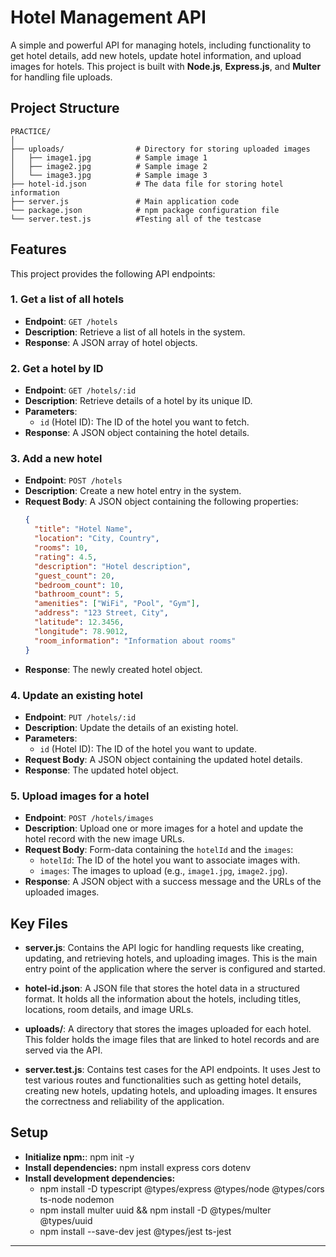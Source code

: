 # Hotel Management API

A simple and powerful API for managing hotels, including functionality to get hotel details, add new hotels, update hotel information, and upload images for hotels. This project is built with **Node.js**, **Express.js**, and **Multer** for handling file uploads.

## Project Structure

```plaintext
PRACTICE/
│
├── uploads/                # Directory for storing uploaded images
│   ├── image1.jpg          # Sample image 1
│   ├── image2.jpg          # Sample image 2
│   └── image3.jpg          # Sample image 3
├── hotel-id.json           # The data file for storing hotel information
├── server.js               # Main application code
└── package.json            # npm package configuration file
└── server.test.js          #Testing all of the testcase

```

## Features

This project provides the following API endpoints:

### 1. **Get a list of all hotels**
   - **Endpoint**: `GET /hotels`
   - **Description**: Retrieve a list of all hotels in the system.
   - **Response**: A JSON array of hotel objects.

### 2. **Get a hotel by ID**
   - **Endpoint**: `GET /hotels/:id`
   - **Description**: Retrieve details of a hotel by its unique ID.
   - **Parameters**: 
     - `id` (Hotel ID): The ID of the hotel you want to fetch.
   - **Response**: A JSON object containing the hotel details.

### 3. **Add a new hotel**
   - **Endpoint**: `POST /hotels`
   - **Description**: Create a new hotel entry in the system.
   - **Request Body**: A JSON object containing the following properties:
     ```json
     {
       "title": "Hotel Name",
       "location": "City, Country",
       "rooms": 10,
       "rating": 4.5,
       "description": "Hotel description",
       "guest_count": 20,
       "bedroom_count": 10,
       "bathroom_count": 5,
       "amenities": ["WiFi", "Pool", "Gym"],
       "address": "123 Street, City",
       "latitude": 12.3456,
       "longitude": 78.9012,
       "room_information": "Information about rooms"
     }
     ```
   - **Response**: The newly created hotel object.

### 4. **Update an existing hotel**
   - **Endpoint**: `PUT /hotels/:id`
   - **Description**: Update the details of an existing hotel.
   - **Parameters**: 
     - `id` (Hotel ID): The ID of the hotel you want to update.
   - **Request Body**: A JSON object containing the updated hotel details.
   - **Response**: The updated hotel object.

### 5. **Upload images for a hotel**
   - **Endpoint**: `POST /hotels/images`
   - **Description**: Upload one or more images for a hotel and update the hotel record with the new image URLs.
   - **Request Body**: Form-data containing the `hotelId` and the `images`:
     - `hotelId`: The ID of the hotel you want to associate images with.
     - `images`: The images to upload (e.g., `image1.jpg`, `image2.jpg`).
   - **Response**: A JSON object with a success message and the URLs of the uploaded images.

## Key Files

- **server.js**: Contains the API logic for handling requests like creating, updating, and retrieving hotels, and uploading images. This is the main entry point of the application where the server is configured and started.

- **hotel-id.json**: A JSON file that stores the hotel data in a structured format. It holds all the information about the hotels, including titles, locations, room details, and image URLs.

- **uploads/**: A directory that stores the images uploaded for each hotel. This folder holds the image files that are linked to hotel records and are served via the API.

- **server.test.js**: Contains test cases for the API endpoints. It uses Jest to test various routes and functionalities such as getting hotel details, creating new hotels, updating hotels, and uploading images. It ensures the correctness and reliability of the application.


## Setup
- **Initialize npm:**: npm init -y
- **Install dependencies:** npm install express cors dotenv
- **Install development dependencies:**
   - npm install -D typescript @types/express @types/node @types/cors ts-node nodemon
   - npm install multer uuid && npm install -D @types/multer @types/uuid
   - npm install --save-dev jest @types/jest ts-jest





---





